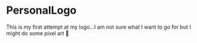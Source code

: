 # PersonalLogo
This is my first attempt at my logo...I am not sure what I want to go for but I might do some pixel art 👾
